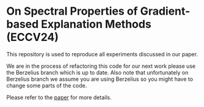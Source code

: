 # On Spectral Properties of Gradient-based Explanation Methods (ECCV24)

This repository is used to reproduce all experiments discussed in our paper.

We are in the process of refactoring this code for our next work please use the Berzelius branch which is up to date. Also note that unfortunately on Berzelius branch we assume you are using Berzelius so you might have to change some parts of the code. 

Please refer to the [paper](https://eccv.ecva.net/virtual/2024/poster/1585) for more details.
